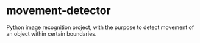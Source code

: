 # movement-detector
Python image recognition project, with the purpose to detect movement of an object within certain boundaries.
